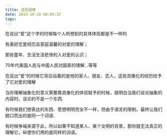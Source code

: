 ```yaml
---
title: 语言困境
date: 2019-10-20 00:05:37
tags:
---
```

在说出“爱”这个字的时候每个人所想到的具体体现都是不一样的

有美好恋爱经历且家庭温馨的对爱的理解；

那些童年、生活生活悲惨的人对爱的认识；

70年代美国人民与中国人民对国家的理解...等等

在说出“爱”的时候它背后站着的是他的家人、朋友、恋人，这些具像化的经历给予了它对爱的理解

当你理解抽象化的意义需要靠具像化的体验赋予的时候，就明白当我们谈论抽象的内容时，谈论的不是一个东西.

有时候我们想表达的东西、思想明明完全不一样，但由于语言的限制，最终让我们脱口而出的是同一个词语.

有时候争端来源于此，所以如果不知道某人、某个文明的背景，那你就无法真正的理解它，纵使你们用的是同样的词语。